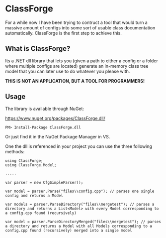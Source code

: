 # ClassForge
For a while now I have been trying to contruct a tool that would turn a massive amount of configs into some sort of usable class documentation automatically. ClassForge is the first step to achieve this.

## What is ClassForge?

Its a .NET dll library that lets you (given a path to either a config or a folder where multiple configs are located) generate an in-memory class tree model that you can later use to do whatever you please with.

**THIS IS NOT AN APPLICATION, BUT A TOOL FOR PROGRAMMERS!**

## Usage

The library is available through NuGet:

https://www.nuget.org/packages/ClassForge.dll/

```
PM> Install-Package ClassForge.dll
```

Or just find it in the NuGet Package Manager in VS.

One the dll is referenced in your project you can use the three following methods:

```
using ClassForge;
using ClassForge.Model;

.....

var parser = new CfgSimpleParser();

var model = parser.Parse("files\\config.cpp"); // parses one single config and returns a Model

var models = parser.ParseDirectory("files\\mergetest"); // parses a directory and returns a List<Model> with every Model corresponding to a config.cpp found (recursively)

var model = parser.ParseDirectoryMerged("files\\mergetest"); // parses a directory and returns a Model with all Models corresponding to a config.cpp found (recursively) merged into a single model

```
